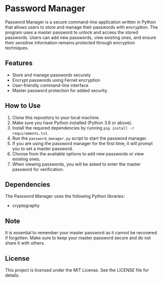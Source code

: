 # Password Manager

Password Manager is a secure command-line application written in Python that allows users to store and manage their passwords with encryption. The program uses a master password to unlock and access the stored passwords. Users can add new passwords, view existing ones, and ensure their sensitive information remains protected through encryption techniques.

## Features

- Store and manage passwords securely
- Encrypt passwords using Fernet encryption
- User-friendly command-line interface
- Master password protection for added security

## How to Use

1. Clone this repository to your local machine.
2. Make sure you have Python installed (Python 3.6 or above).
3. Install the required dependencies by running `pip install -r requirements.txt`.
4. Run the `password_manager.py` script to start the password manager.
5. If you are using the password manager for the first time, it will prompt you to set a master password.
6. Choose from the available options to add new passwords or view existing ones.
7. When viewing passwords, you will be asked to enter the master password for verification.

## Dependencies

The Password Manager uses the following Python libraries:

- cryptography

## Note

It is essential to remember your master password as it cannot be recovered if forgotten. Make sure to keep your master password secure and do not share it with others.

## License

This project is licensed under the MIT License. See the LICENSE file for details.
